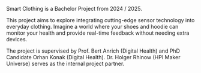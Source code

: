 Smart Clothing is a Bachelor Project from 2024 / 2025. <br />

This project aims to explore integrating cutting-edge sensor technology into everyday clothing. Imagine a
world where your shoes and hoodie can monitor your health and provide real-time feedback without needing
extra devices.

The project is supervised by Prof. Bert Anrich (Digital Health) and PhD Candidate Orhan Konak (Digital Health). Dr. Holger Rhinow (HPI Maker Universe) serves as the internal project partner. 